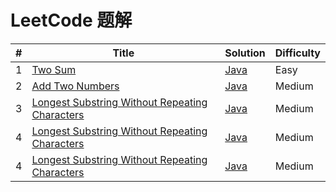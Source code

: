 LeetCode 题解
========

| # | Title | Solution | Difficulty |
|---| ----- | -------- | ---------- |
|1|[Two Sum](https://leetcode.com/problems/two-sum/)| [Java](src/com/cier/solution/array/TwoSum.java)|Easy|
|2|[Add Two Numbers](https://leetcode.com/problems/add-two-numbers/)| [Java](src/com/cier/solution/linklist/AddTwoNumbers.java)|Medium|
|3|[Longest Substring Without Repeating Characters](https://leetcode.com/problems/longest-substring-without-repeating-characters/)| [Java](src/com/cier/solution/string/LongestSubstringWithoutRepeatingCharacters.java)|Medium|
|4|[Longest Substring Without Repeating Characters](https://leetcode.com/problems/median-of-two-sorted-arrays/)| [Java](src/com/cier/solution/array/MedianOfTwoSortedArrays.java)|Medium|
|4|[Longest Substring Without Repeating Characters](https://leetcode.com/problems/longest-palindromic-substring/)| [Java](src/com/cier/solution/string/LongestPalindromicSubstring.java)|Medium|